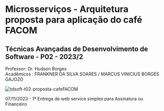 # Microsserviços - Arquitetura proposta para aplicação do café FACOM
## Técnicas Avançadas de Desenvolvimento de Software - P02 - 2023/2  

Professor: Dr. Hudson Borges  
Acadêmicos : FRANKNER DA SILVA SOARES / MARCUS VINICIUS BORGES GAJOZO

![tdsoft-t02-proposta-cafeFACOM](https://github.com/marcusgajozo/coffee-controll/assets/58006101/17d35716-aa86-4e89-9b8a-c7b98621ba1d)



07/11/2023 - 1ª Entrega de web service simples para Assinatura ou Financeiro
